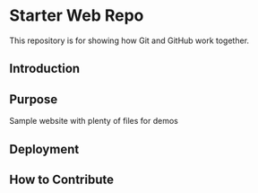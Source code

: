 # Starter Web Repo

This repository is for showing how Git and GitHub work together. 

## Introduction


## Purpose

Sample website with plenty of files for demos

## Deployment

## How to Contribute 
